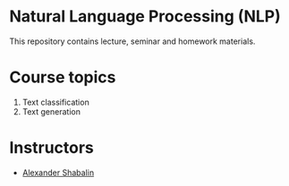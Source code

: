 # Natural Language Processing (NLP)

This repository contains lecture, seminar and homework materials.

# Course topics

1. Text classification
2. Text generation

# Instructors

* [Alexander Shabalin](https://t.me/amshabalin)
